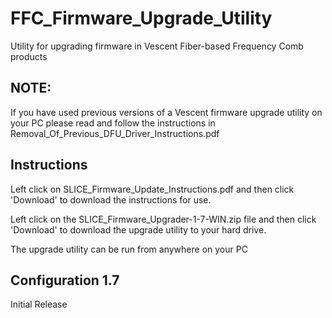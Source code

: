 # FFC_Firmware_Upgrade_Utility
Utility for upgrading firmware in Vescent Fiber-based Frequency Comb products
## NOTE:
  If you have used previous versions of a Vescent firmware upgrade utility on your PC please read and follow the instructions in Removal_Of_Previous_DFU_Driver_Instructions.pdf

## Instructions
  Left click on SLICE_Firmware_Update_Instructions.pdf and then click 'Download' to download the instructions for use.

  Left click on the SLICE_Firmware_Upgrader-1-7-WIN.zip file and then click 'Download' to download the upgrade utility to your hard drive.
  
  The upgrade utility can be run from anywhere on your PC
## Configuration 1.7
  Initial Release
